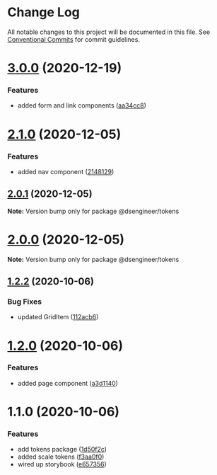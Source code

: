 # Change Log

All notable changes to this project will be documented in this file.
See [Conventional Commits](https://conventionalcommits.org) for commit guidelines.

# [3.0.0](https://github.com/DesignSystemsEngineer/designsystem/compare/v2.1.1...v3.0.0) (2020-12-19)

### Features

- added form and link components ([aa34cc8](https://github.com/DesignSystemsEngineer/designsystem/commit/aa34cc89c43e7f597beb50abec7872f2387e7977))

# [2.1.0](https://github.com/DesignSystemsEngineer/designsystem/compare/v2.0.3...v2.1.0) (2020-12-05)

### Features

- added nav component ([2148129](https://github.com/DesignSystemsEngineer/designsystem/commit/21481298ea8e150ebf67028804ce5d2a5e8f58aa))

## [2.0.1](https://github.com/DesignSystemsEngineer/designsystem/compare/v2.0.0...v2.0.1) (2020-12-05)

**Note:** Version bump only for package @dsengineer/tokens

# [2.0.0](https://github.com/DesignSystemsEngineer/designsystem/compare/v1.3.0...v2.0.0) (2020-12-05)

**Note:** Version bump only for package @dsengineer/tokens

## [1.2.2](https://github.com/DesignSystemsEngineer/designsystem/compare/v1.2.1...v1.2.2) (2020-10-06)

### Bug Fixes

- updated GridItem ([112acb6](https://github.com/DesignSystemsEngineer/designsystem/commit/112acb63cde8bfc70114fc48c61de09494b6d4a0))

# [1.2.0](https://github.com/DesignSystemsEngineer/designsystem/compare/v1.1.0...v1.2.0) (2020-10-06)

### Features

- added page component ([a3d1140](https://github.com/DesignSystemsEngineer/designsystem/commit/a3d1140f272569350d27c4ad1d972c8eb29285db))

# 1.1.0 (2020-10-06)

### Features

- add tokens package ([1d50f2c](https://github.com/DesignSystemsEngineer/designsystem/commit/1d50f2c8cc5d978b09d5fca44fd4c85433098990))
- added scale tokens ([f3aa0f0](https://github.com/DesignSystemsEngineer/designsystem/commit/f3aa0f060afbbd1b063905fbd7be84fa6f187928))
- wired up storybook ([e657356](https://github.com/DesignSystemsEngineer/designsystem/commit/e6573565329aa0cdb6d42f6fdc71d371b829cb6a))
